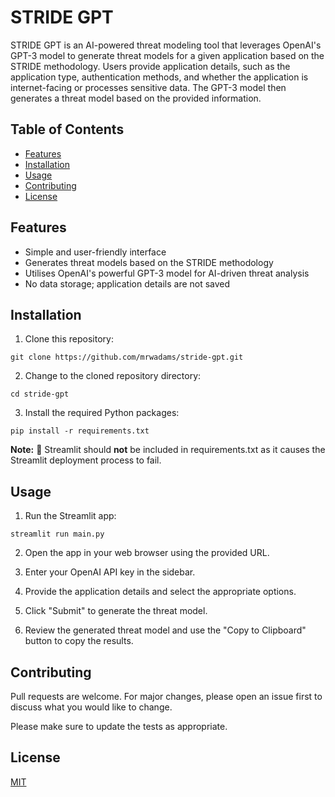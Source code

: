 # STRIDE GPT

STRIDE GPT is an AI-powered threat modeling tool that leverages OpenAI's GPT-3 model to generate threat models for a given application based on the STRIDE methodology. Users provide application details, such as the application type, authentication methods, and whether the application is internet-facing or processes sensitive data. The GPT-3 model then generates a threat model based on the provided information.

## Table of Contents
- [Features](#features)
- [Installation](#installation)
- [Usage](#usage)
- [Contributing](#contributing)
- [License](#license)

## Features
- Simple and user-friendly interface
- Generates threat models based on the STRIDE methodology
- Utilises OpenAI's powerful GPT-3 model for AI-driven threat analysis
- No data storage; application details are not saved

## Installation

1. Clone this repository:

```
git clone https://github.com/mrwadams/stride-gpt.git
```

2. Change to the cloned repository directory:

```
cd stride-gpt
```

3. Install the required Python packages:

```
pip install -r requirements.txt
```

**Note:** 📝 Streamlit should **not** be included in requirements.txt as it causes the Streamlit deployment process to fail.

## Usage

1. Run the Streamlit app:

```
streamlit run main.py
```

2. Open the app in your web browser using the provided URL.

3. Enter your OpenAI API key in the sidebar.

4. Provide the application details and select the appropriate options.

5. Click "Submit" to generate the threat model.

6. Review the generated threat model and use the "Copy to Clipboard" button to copy the results.

## Contributing

Pull requests are welcome. For major changes, please open an issue first to discuss what you would like to change.

Please make sure to update the tests as appropriate.

## License

[MIT](https://choosealicense.com/licenses/mit/)